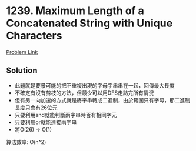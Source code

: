 # 1239. Maximum Length of a Concatenated String with Unique Characters

[Problem Link](https://leetcode.com/problems/maximum-length-of-a-concatenated-string-with-unique-characters/)

## Solution

* 此題就是要景可能的把不重複出現的字母字串串在一起，回傳最大長度
* 不確定有沒有剪枝的方法，但最少可以用DFS走訪完所有情況
* 但有另一向加速的方式就是將字串轉成二進制，由於範圍只有字母，那二進制長度只會有26位元
* 只要利用and就能判斷兩字串時否有相同字元
* 只要利用or就能連接兩字串
* 將O(26) -> O(1)

算法效率: O(n^2)<br>
